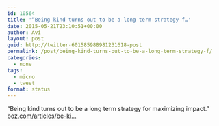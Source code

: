 ```yaml
---
id: 10564
title: '“Being kind turns out to be a long term strategy f…'
date: 2015-05-21T23:10:51+00:00
author: Avi
layout: post
guid: http://twitter-601585988981231618-post
permalink: /post/being-kind-turns-out-to-be-a-long-term-strategy-f/
categories:
  - none
tags:
  - micro
  - tweet
format: status
---
```

“Being kind turns out to be a long term strategy for maximizing impact.” [boz.com/articles/be-ki…](http://boz.com/articles/be-kind.html)